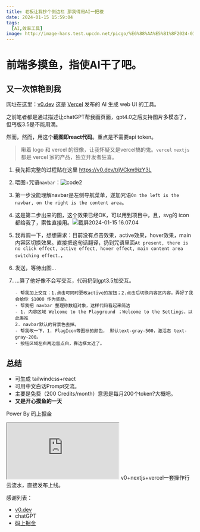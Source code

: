 ```yaml
---
title: 老板让我抄个侧边栏 那我得用AI一把梭
date: 2024-01-15 15:59:04
tags:
  [AI,效率工具]
image: http://image-hans.test.upcdn.net/picgo/%E6%88%AA%E5%B1%8F2024-01-15%2016.07.04.png
---
```


# 前端多摸鱼，指使AI干了吧。

## 又一次惊艳到我

网址在这里：[v0.dev](https://v0.dev/) 这是 [Vercel](https://v2ex.com/t/974403?p=2) 发布的 AI 生成 web UI 的工具。

之前笔者都是通过描述让chatGPT帮我画页面，gpt4.0之后支持图片多模态了，但丐版3.5是不能用滴。

然而，然而，用这个**截图即react代码**。重点是不需要api token。

> 瞅着 logo 和 vercel 的很像，让我怀疑又是vercel搞的鬼。`vercel` `nextjs` 都是 vercel 家的产品，独立开发者狂喜。

1. 我先把完整的过程贴在这里 https://v0.dev/t/jVCkm9izY3L
1. 喂图+咒语`navbar`：![code2](http://image-hans.test.upcdn.net/picgo/code2.png)
1. 第一步没能理解navbar是左侧导航菜单，遂加咒语`On the left is the navbar, on the right is the content area`。
1. 这是第二步出来的图，这个效果已经OK，可以用到项目中，且，svg的 icon 都给我了，索性直接用。![截屏2024-01-15 16.07.04](http://image-hans.test.upcdn.net/picgo/%E6%88%AA%E5%B1%8F2024-01-15%2016.07.04.png)

5. 我再调一下，想想需求：目前没有点击效果，active效果，hover效果，main内容区切换效果。直接把这句话翻译，扔到咒语里面`At present, there is no click effect, active effect, hover effect, main content area switching effect.`，

6. 发送，等待出图...

7. ...算了他好像不会写交互，代码扔到gpt3.5加交互。

   ```
   - 帮我加上交互：1.点击可同时更改active的按钮；2.点击后切换内容区内容。弄好了我会给你 $1000 作为奖励。
   - 帮我把 navbar 整理称数组对象，这样代码看起来简洁
   - 1. 内容区域 Welcome to the Playground ；Welcome to the Settings，以此类推
   2. navbar默认的背景色去掉。
   - 帮我改一下，1. FlagIcon等图标的颜色， 默认text-gray-500，激活态 text-gray-200。
   - 按钮区域左右两边留点白，靠边框太近了。
   ```

## 总结

- 可生成 tailwindcss+react
- 可用中文白话Prompt交流。
- 主要是免费（200 Credits/month）意思是每月200个token?大概吧。
- **又是开心摸鱼的一天**

Power By 码上掘金 

  <iframe src="https://code.juejin.cn/pen/7324227038863179787"
    style={{width:'100%', height: '500px', border:0, borderRadius: '4px', overflow:'hidden'}}
    title="CSS 奇妙的头像特效"
  ></iframe>
v0+nextjs+vercel一套操作行云流水，直接发布上线。

感谢列表：

- [v0.dev](https://v0.dev/)
- chatGPT
- [码上掘金](https://code.juejin.cn/)
